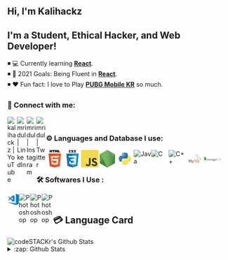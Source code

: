 ## Hi, I'm Kalihackz

## I'm a Student, Ethical Hacker, and Web Developer!


◾ 💻 Currently learning **[React][react]**.
<br/>
◾ 🥅 2021 Goals: Being Fluent in **[React][react]**.
<br/>
◾ ❤ Fun fact: I love to Play **[PUBG Mobile KR](https://www.pubgmobile.kr/)** so much.
<br/>

### 🧧 Connect with me:

[<img align="left" alt="kalihackz | YouTube" width="22px" src="https://cdn.jsdelivr.net/npm/simple-icons@v3/icons/youtube.svg" />][youtube]
[<img align="left" alt="mridul | LinkedIn" width="22px" src="https://cdn.jsdelivr.net/npm/simple-icons@v3/icons/facebook.svg" />][facebook]
[<img align="left" alt="mridul | Instagram" width="22px" src="https://cdn.jsdelivr.net/npm/simple-icons@v3/icons/instagram.svg" />][instagram]
[<img align="left" alt="mridul | Twitter" width="22px" src="https://cdn.jsdelivr.net/npm/simple-icons@v3/icons/twitter.svg" />][twitter]

<br />

### ⚙ Languages and Database I use:

<img align="left" alt="HTML5" width="40px" src="https://raw.githubusercontent.com/github/explore/80688e429a7d4ef2fca1e82350fe8e3517d3494d/topics/html/html.png" />
<img align="left" alt="CSS3" width="40px" src="https://raw.githubusercontent.com/github/explore/80688e429a7d4ef2fca1e82350fe8e3517d3494d/topics/css/css.png" /><img align="left" alt="JavaScript" width="40px" src="https://raw.githubusercontent.com/github/explore/80688e429a7d4ef2fca1e82350fe8e3517d3494d/topics/javascript/javascript.png" />
<img align="left" alt="Node.js" width="40px" src="https://raw.githubusercontent.com/github/explore/80688e429a7d4ef2fca1e82350fe8e3517d3494d/topics/nodejs/nodejs.png" />
<img align="left" alt="Python3" width="40px" src="https://raw.githubusercontent.com/github/explore/80688e429a7d4ef2fca1e82350fe8e3517d3494d/topics/python/python.png" />
<img align="left" alt="Java" width="40px" src="https://toppng.com/uploads/preview/java-eps-vector-logo-download-free-11574097023vsqnftopfe.png" />
<img align="left" alt="C" width="40px" src="https://e7.pngegg.com/pngimages/465/779/png-clipart-blue-and-white-c-logo-the-c-programming-language-computer-programming-computer-icons-programmer-blue-angle.png" />
<img align="left" alt="C++" width="40px" src="https://upload.wikimedia.org/wikipedia/commons/thumb/1/18/ISO_C%2B%2B_Logo.svg/306px-ISO_C%2B%2B_Logo.svg.png" />
<img align="left" alt="MySQL" width="40px" src="https://raw.githubusercontent.com/github/explore/80688e429a7d4ef2fca1e82350fe8e3517d3494d/topics/mysql/mysql.png" />
<img align="left" alt="GitHub" width="40px" src="https://raw.githubusercontent.com/github/explore/78df643247d429f6cc873026c0622819ad797942/topics/mongodb/mongodb.png" />

<br />
<br />

### 🛠 Softwares I Use : 

<a href="https://code.visualstudio.com/"><img align="left" alt="Visual Studio Code" width="26px" src="https://raw.githubusercontent.com/github/explore/80688e429a7d4ef2fca1e82350fe8e3517d3494d/topics/visual-studio-code/visual-studio-code.png" /> </a>
<a href="https://www.photoshop.com/en" target="_blank"> <img align="left" alt="Photoshop" width="26px" src="https://upload.wikimedia.org/wikipedia/commons/thumb/a/af/Adobe_Photoshop_CC_icon.svg/1200px-Adobe_Photoshop_CC_icon.svg.png"/> </a>
<a href="https://www.adobe.com/in/products/photoshop-lightroom.html" target="_blank"> <img align="left" alt="Photoshop" width="26px" src="https://upload.wikimedia.org/wikipedia/commons/thumb/4/40/Adobe_Premiere_Pro_CC_icon.svg/1200px-Adobe_Premiere_Pro_CC_icon.svg.png"/> </a>
<a href="https://www.adobe.com/in/products/premiere.html" target="_blank"> <img align="left" alt="Photoshop" width="26px" src="https://upload.wikimedia.org/wikipedia/commons/thumb/b/b6/Adobe_Photoshop_Lightroom_CC_logo.svg/220px-Adobe_Photoshop_Lightroom_CC_logo.svg.png"/> </a>

<br />

## 💳 Language Card
<img align="center" alt="codeSTACKr's Github Stats" src="https://github-readme-stats.mridul28.vercel.app/api/top-langs/?username=mridul2820&&layout=compact" />

<br />

<details>
  <summary>:zap: Github Stats</summary>

  <img align="left" alt="codeSTACKr's Github Stats" src="https://github-readme-stats.mridul28.vercel.app/api?username=kalihackz&show_icons=true&hide_border=true&hide=stars,contribs,prs,issues" />

</details>

[myprofile]: https://github.com/Kalihackz
[youtube]: https://www.youtube.com/channel/UCclAuQNM5YllVh7PKQp50cQ
[facebook]: https://www.facebook.com/abir.ghosh.9279/
[instagram]: https://www.instagram.com/abirghoshmarch1999/
[twitter]: https://twitter.com/itsmeabir2
[react]: https://reactjs.org/
